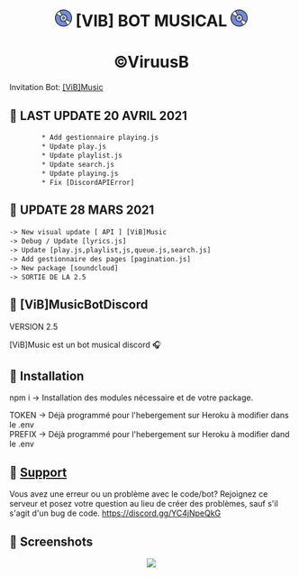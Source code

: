 <h1 align="center"><img src="./assets/Music.gif" width="30px"> [VIB] BOT MUSICAL <img src="./assets/Music.gif" width="30px"></h1>

<h1 align="center">©ViruusB  </h1>

Invitation Bot: [[ViB]Music](https://discord.com/oauth2/authorize?client_id=749823254126133318&permissions=37080128&scope=bot)  


## 📝 LAST UPDATE 20 AVRIL 2021  
```  
        * Add gestionnaire playing.js
        * Update play.js
        * Update playlist.js
        * Update search.js
        * Update playing.js
        * Fix [DiscordAPIError]  
```  

## 📝 UPDATE 28 MARS 2021  
```  
-> New visual update [ API ] [ViB]Music  
-> Debug / Update [lyrics.js]  
-> Update [play.js,playlist,js,queue.js,search.js]  
-> Add gestionnaire des pages [pagination.js]  
-> New package [soundcloud]  
-> SORTIE DE LA 2.5  
```


## 📝 [ViB]MusicBotDiscord  

VERSION 2.5  

[ViB]Music est un bot musical discord 🎧  


## 📝 Installation  

npm i -> Installation des modules nécessaire et de votre package.  

TOKEN -> Déjà programmé pour l'hebergement sur Heroku à modifier dans le .env  
PREFIX -> Déjà programmé pour l'hebergement sur Heroku à modifier dand le .env  


## 📝 [Support](https://discord.gg/YC4jNpeQkG)  

Vous avez une erreur ou un problème avec le code/bot? Rejoignez ce serveur et posez votre question au lieu de créer des problèmes, sauf s'il s'agit d'un bug de code. https://discord.gg/YC4jNpeQkG  


## 📸 Screenshots  

<div align="center"><img src="https://i.imgur.com/pY04kgQ.png"></div>
